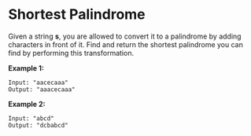 # Shortest Palindrome

Given a string **s**, you are allowed to convert it to a palindrome by adding characters in front of it. Find and return the shortest palindrome you can find by performing this transformation.

**Example 1:**

```pseudo
Input: "aacecaaa"
Output: "aaacecaaa"

```

**Example 2:**

```pseudo
Input: "abcd"
Output: "dcbabcd"
```
